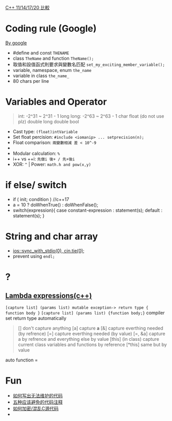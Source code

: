 [C++ 11/14/17/20 比較](https://www.jianshu.com/p/8c4952e9edec)

# Coding rule (Google)
[By google](https://tw-google-styleguide.readthedocs.io/en/latest/google-cpp-styleguide/formatting.html)
- #define and const `THENAME`
- class `TheName` and function `TheName();`
- 取值和設值函式則要求與變數名匹配 `set_my_exciting_member_variable();`
- variable, namespace, enum `the_name`
- variable in class `the_name_`
- 80 chars per line


# Variables and Operator
> int: -2^31 ~ 2^31 - 1
> long long: -2^63 ~ 2^63 - 1
> char
> float (do not use plz)
> double
> long double
> bool

- Cast type: `(float)intVariable`
- Set float percision: `#include <iomanip> ... setprecision(n);`
- Float comparison: `兩變數相減 差 < 10^-9`
- 
- Modular calculation: ` % `
- i++ vs ++i: `先做i 後+ / 先+後i`
- XOR: ` ^ ` | Power: `math.h and pow(x,y)`

# if else/ switch

- if ( init; condition ) //c++17
- a = 10 ? doWhenTrue() : doWhenFalse();
- switch(expression){
    case constant-expression :
       statement(s);
    default : 
        statement(s);  }

# String and char array

- [ios::sync_with_stdio(0), cin.tie(0);](https://liam.page/2016/11/19/the-speed-of-reading-files-in-Cpp/#std-cin-%E5%81%9A%E4%BA%86%E5%93%AA%E4%BA%9B%E9%A2%9D%E5%A4%96%E7%9A%84%E5%B7%A5%E4%BD%9C)
- prevent using `endl;`

# ?
## [Lambda expressions(c++)](https://en.cppreference.com/w/cpp/language/lambda)
`[capture list] (params list) mutable exception-> return type { function body }`
`[capture list] (params list) {function body;}` compiler set return type automatically



> [] don't capture anything
> [a] capture **a** 
> [&] capture everthing needed (by refrence)
> [=] capture everthing needed (by value)
> [=, &a] capture a by refrence and everything else by value
> [this] (in class) capture current class variables and functions by reference
> [*this] same but by value

auto function = 

# Fun
- [如何写出无法维护的代码](https://coolshell.cn/articles/4758.html)
- [五种应该避免的代码注释](https://coolshell.cn/articles/2746.html)
- [如何加密/混乱C源代码](https://coolshell.cn/articles/933.html)
- 